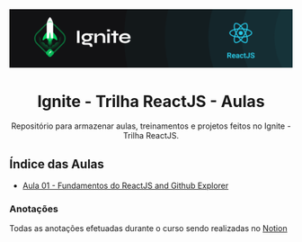 <img alt="ignite-reactjs" title="ignite-reactjs" src=".github/cover-reactjs.png">

<h1 align="center">
  Ignite - Trilha ReactJS - Aulas
</h2>

<p align="center">
Repositório para armazenar aulas, treinamentos e projetos feitos no Ignite - Trilha ReactJS.
</p>

## Índice das Aulas

- [Aula 01 - Fundamentos do ReactJS and Github Explorer](https://github.com/BManduca/Ignite_aulas/tree/main/01-github-explorer)

### Anotações
Todas as anotações efetuadas durante o curso sendo realizadas no [Notion](https://www.notion.so/4f961124e62640bb8a3cf5e6d57e70de?v=90b5a123a1af49f593ddf7b042f5e209)